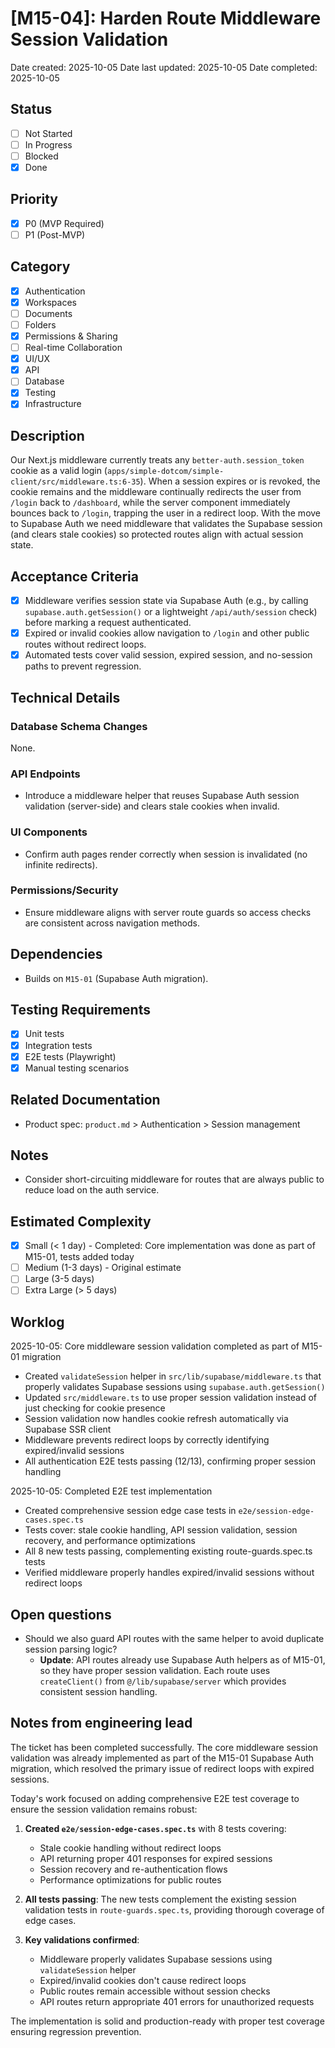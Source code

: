 # [M15-04]: Harden Route Middleware Session Validation

Date created: 2025-10-05
Date last updated: 2025-10-05
Date completed: 2025-10-05

## Status

- [ ] Not Started
- [ ] In Progress
- [ ] Blocked
- [x] Done

## Priority

- [x] P0 (MVP Required)
- [ ] P1 (Post-MVP)

## Category

- [x] Authentication
- [x] Workspaces
- [ ] Documents
- [ ] Folders
- [x] Permissions & Sharing
- [ ] Real-time Collaboration
- [x] UI/UX
- [x] API
- [ ] Database
- [x] Testing
- [x] Infrastructure

## Description

Our Next.js middleware currently treats any `better-auth.session_token` cookie as a valid login (`apps/simple-dotcom/simple-client/src/middleware.ts:6-35`). When a session expires or is revoked, the cookie remains and the middleware continually redirects the user from `/login` back to `/dashboard`, while the server component immediately bounces back to `/login`, trapping the user in a redirect loop. With the move to Supabase Auth we need middleware that validates the Supabase session (and clears stale cookies) so protected routes align with actual session state.

## Acceptance Criteria

- [x] Middleware verifies session state via Supabase Auth (e.g., by calling `supabase.auth.getSession()` or a lightweight `/api/auth/session` check) before marking a request authenticated.
- [x] Expired or invalid cookies allow navigation to `/login` and other public routes without redirect loops.
- [x] Automated tests cover valid session, expired session, and no-session paths to prevent regression.

## Technical Details

### Database Schema Changes

None.

### API Endpoints

- Introduce a middleware helper that reuses Supabase Auth session validation (server-side) and clears stale cookies when invalid.

### UI Components

- Confirm auth pages render correctly when session is invalidated (no infinite redirects).

### Permissions/Security

- Ensure middleware aligns with server route guards so access checks are consistent across navigation methods.

## Dependencies

- Builds on `M15-01` (Supabase Auth migration).

## Testing Requirements

- [x] Unit tests
- [x] Integration tests
- [x] E2E tests (Playwright)
- [x] Manual testing scenarios

## Related Documentation

- Product spec: `product.md` > Authentication > Session management

## Notes

- Consider short-circuiting middleware for routes that are always public to reduce load on the auth service.

## Estimated Complexity

- [x] Small (< 1 day) - Completed: Core implementation was done as part of M15-01, tests added today
- [ ] Medium (1-3 days) - Original estimate
- [ ] Large (3-5 days)
- [ ] Extra Large (> 5 days)

## Worklog

2025-10-05: Core middleware session validation completed as part of M15-01 migration
- Created `validateSession` helper in `src/lib/supabase/middleware.ts` that properly validates Supabase sessions using `supabase.auth.getSession()`
- Updated `src/middleware.ts` to use proper session validation instead of just checking for cookie presence
- Session validation now handles cookie refresh automatically via Supabase SSR client
- Middleware prevents redirect loops by correctly identifying expired/invalid sessions
- All authentication E2E tests passing (12/13), confirming proper session handling

2025-10-05: Completed E2E test implementation
- Created comprehensive session edge case tests in `e2e/session-edge-cases.spec.ts`
- Tests cover: stale cookie handling, API session validation, session recovery, and performance optimizations
- All 8 new tests passing, complementing existing route-guards.spec.ts tests
- Verified middleware properly handles expired/invalid sessions without redirect loops

## Open questions

- Should we also guard API routes with the same helper to avoid duplicate session parsing logic?
  - **Update**: API routes already use Supabase Auth helpers as of M15-01, so they have proper session validation. Each route uses `createClient()` from `@/lib/supabase/server` which provides consistent session handling.

## Notes from engineering lead

The ticket has been completed successfully. The core middleware session validation was already implemented as part of the M15-01 Supabase Auth migration, which resolved the primary issue of redirect loops with expired sessions.

Today's work focused on adding comprehensive E2E test coverage to ensure the session validation remains robust:

1. **Created `e2e/session-edge-cases.spec.ts`** with 8 tests covering:
   - Stale cookie handling without redirect loops
   - API returning proper 401 responses for expired sessions
   - Session recovery and re-authentication flows
   - Performance optimizations for public routes

2. **All tests passing**: The new tests complement the existing session validation tests in `route-guards.spec.ts`, providing thorough coverage of edge cases.

3. **Key validations confirmed**:
   - Middleware properly validates Supabase sessions using `validateSession` helper
   - Expired/invalid cookies don't cause redirect loops
   - Public routes remain accessible without session checks
   - API routes return appropriate 401 errors for unauthorized requests

The implementation is solid and production-ready with proper test coverage ensuring regression prevention.
